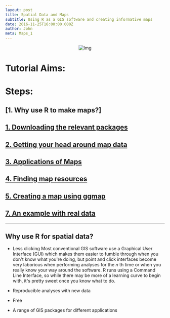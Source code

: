 ```yaml
---
layout: post
title: Spatial Data and Maps
subtitle: Using R as a GIS software and creating informative maps
date: 2016-11-25T16:00:00.000Z
author: John
meta: Maps_1
---
```


<div class="block">
  <center>
  <img src="{{ site.baseurl }}/img/tutheader_maps.jpg" alt="Img">
</center>
</div>

# Tutorial Aims:

# Steps:

## [1\. Why use R to make maps?]

## [1\. Downloading the relevant packages](#download)

## [2\. Getting your head around map data](#map_data)

## [3\. Applications of Maps](#uses)

## [4\. Finding map resources](#resources)

## [5\. Creating a map using ggmap](#create)

## [7\. An example with real data](#example)

--------------------------------------------------------------------------------

## Why use R for spatial data?

- Less clicking Most conventional GIS software use a Graphical User Interface (GUI) which makes them easier to fumble through when you don't know what you're doing, but point and click interfaces become very laborious when performing analyses for the _n_ th time or when you really know your way around the software. R runs using a Command Line Interface, so while there may be more of a learning curve to begin with, it's pretty sweet once you know what to do.

- Reproducible analyses with new data

- Free

- A range of GIS packages for different applications
